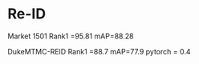 # Re-ID
Market 1501      Rank1 =95.81         mAP=88.28                 
                 
                 
DukeMTMC-REID    Rank1 =88.7          mAP=77.9
pytorch = 0.4
